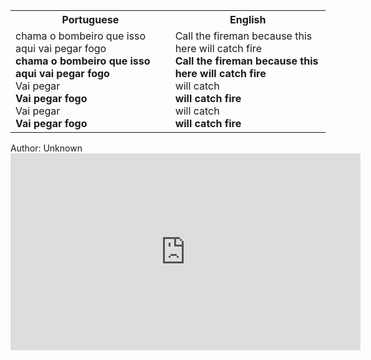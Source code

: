 <table class="capoeira-table">
    <tr class="header-row">
        <th>Portuguese</th>
        <th>English</th>
    </tr>
    <tr>
        <td>chama o bombeiro que isso aqui vai pegar fogo<br><strong>chama o bombeiro que isso aqui vai pegar fogo</strong><br>Vai pegar<br><strong>Vai pegar fogo</strong><br>Vai pegar<br><strong>Vai pegar fogo</strong></td>
        <td>Call the fireman because this here will catch fire<br><strong>Call the fireman because this here will catch fire</strong><br>will catch<br><strong>will catch fire</strong><br>will catch<br><strong>will catch fire</strong></td>
    </tr>
</table>

<figcaption>
Author: Unknown
</figcaption>

<iframe width="560" height="315" src="https://www.youtube.com/embed/j0wnYgPXjrE" title="YouTube video player" frameborder="0" allow="accelerometer; autoplay; clipboard-write; encrypted-media; gyroscope; picture-in-picture" allowfullscreen></iframe>